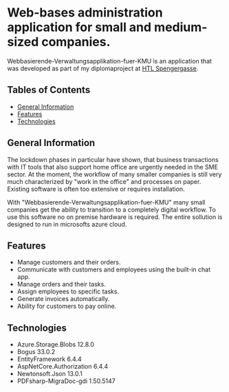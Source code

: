 # Web-bases administration application for small and medium-sized companies.
Webbasierende-Verwaltungsapplikation-fuer-KMU is an application that was developed as part of my diplomaproject at [HTL Spengergasse](https://www.spengergasse.at/).

## Tables of Contents
- [General Information](#general-information)
- [Features](#features)
- [Technologies](#technologies)

## General Information
The lockdown phases in particular have shown, that business transactions with IT tools that also support home office are urgently needed in the SME sector. At the moment, the workflow of many smaller companies is still very much characterized by "work in the office" and processes on paper. Existing software is often too extensive or requires installation.  

With "Webbasierende-Verwaltungsapplikation-fuer-KMU" many small companies get the ability to transition to a completely digital workflow. To use this software no on premise hardware is required. The entire sollution is designed to run in microsofts azure cloud.  

## Features
- Manage customers and their orders.
- Communicate with customers and employees using the built-in chat app. 
- Manage orders and their tasks. 
- Assign employees to specific tasks. 
- Generate invoices automatically.
- Ability for customers to pay online. 

## Technologies
- Azure.Storage.Blobs 12.8.0
- Bogus 33.0.2
- EntityFramework 6.4.4
- AspNetCore.Authorization 6.4.4
- Newtonsoft.Json 13.0.1
- PDFsharp-MigraDoc-gdi 1.50.5147

